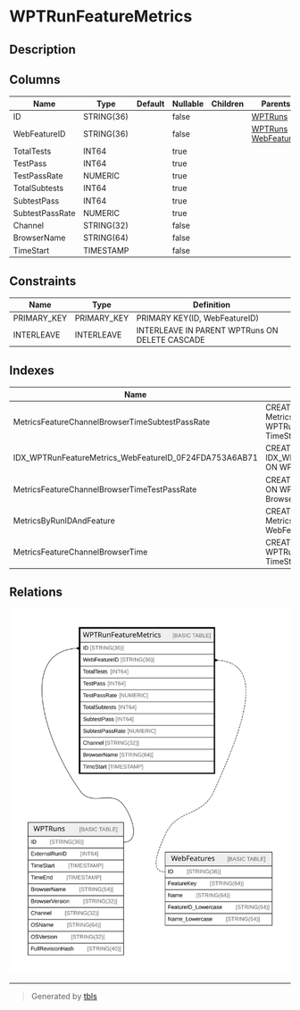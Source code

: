 # WPTRunFeatureMetrics

## Description

## Columns

| Name | Type | Default | Nullable | Children | Parents | Comment |
| ---- | ---- | ------- | -------- | -------- | ------- | ------- |
| ID | STRING(36) |  | false |  | [WPTRuns](WPTRuns.md) |  |
| WebFeatureID | STRING(36) |  | false |  | [WPTRuns](WPTRuns.md) [WebFeatures](WebFeatures.md) |  |
| TotalTests | INT64 |  | true |  |  |  |
| TestPass | INT64 |  | true |  |  |  |
| TestPassRate | NUMERIC |  | true |  |  |  |
| TotalSubtests | INT64 |  | true |  |  |  |
| SubtestPass | INT64 |  | true |  |  |  |
| SubtestPassRate | NUMERIC |  | true |  |  |  |
| Channel | STRING(32) |  | false |  |  |  |
| BrowserName | STRING(64) |  | false |  |  |  |
| TimeStart | TIMESTAMP |  | false |  |  |  |

## Constraints

| Name | Type | Definition |
| ---- | ---- | ---------- |
| PRIMARY_KEY | PRIMARY_KEY | PRIMARY KEY(ID, WebFeatureID) |
| INTERLEAVE | INTERLEAVE | INTERLEAVE IN PARENT WPTRuns ON DELETE CASCADE |

## Indexes

| Name | Definition |
| ---- | ---------- |
| MetricsFeatureChannelBrowserTimeSubtestPassRate | CREATE INDEX MetricsFeatureChannelBrowserTimeSubtestPassRate ON WPTRunFeatureMetrics (WebFeatureID, Channel, BrowserName, TimeStart, SubtestPassRate) |
| IDX_WPTRunFeatureMetrics_WebFeatureID_0F24FDA753A6AB71 | CREATE INDEX IDX_WPTRunFeatureMetrics_WebFeatureID_0F24FDA753A6AB71 ON WPTRunFeatureMetrics (WebFeatureID) |
| MetricsFeatureChannelBrowserTimeTestPassRate | CREATE INDEX MetricsFeatureChannelBrowserTimeTestPassRate ON WPTRunFeatureMetrics (WebFeatureID, Channel, BrowserName, TimeStart, TestPassRate) |
| MetricsByRunIDAndFeature | CREATE UNIQUE NULL_FILTERED INDEX MetricsByRunIDAndFeature ON WPTRunFeatureMetrics (ID, WebFeatureID) |
| MetricsFeatureChannelBrowserTime | CREATE INDEX MetricsFeatureChannelBrowserTime ON WPTRunFeatureMetrics (WebFeatureID, Channel, BrowserName, TimeStart) |

## Relations

![er](WPTRunFeatureMetrics.svg)

---

> Generated by [tbls](https://github.com/k1LoW/tbls)
